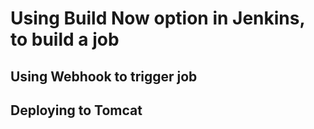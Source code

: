 
# Using Build Now option in Jenkins, to build a job
## Using Webhook to trigger job
## Deploying to Tomcat
